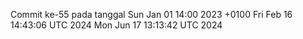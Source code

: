 Commit ke-55 pada tanggal Sun Jan 01 14:00 2023 +0100
Fri Feb 16 14:43:06 UTC 2024
Mon Jun 17 13:13:42 UTC 2024
